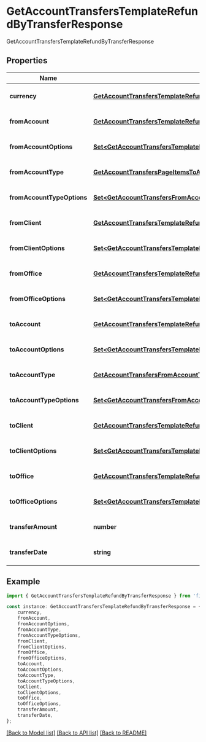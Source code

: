 # GetAccountTransfersTemplateRefundByTransferResponse

GetAccountTransfersTemplateRefundByTransferResponse

## Properties

Name | Type | Description | Notes
------------ | ------------- | ------------- | -------------
**currency** | [**GetAccountTransfersTemplateRefundByTransferCurrency**](GetAccountTransfersTemplateRefundByTransferCurrency.md) |  | [optional] [default to undefined]
**fromAccount** | [**GetAccountTransfersTemplateRefundByTransferFromAccount**](GetAccountTransfersTemplateRefundByTransferFromAccount.md) |  | [optional] [default to undefined]
**fromAccountOptions** | [**Set&lt;GetAccountTransfersTemplateRefundByTransferFromAccountOptions&gt;**](GetAccountTransfersTemplateRefundByTransferFromAccountOptions.md) |  | [optional] [default to undefined]
**fromAccountType** | [**GetAccountTransfersPageItemsToAccountType**](GetAccountTransfersPageItemsToAccountType.md) |  | [optional] [default to undefined]
**fromAccountTypeOptions** | [**Set&lt;GetAccountTransfersFromAccountType&gt;**](GetAccountTransfersFromAccountType.md) |  | [optional] [default to undefined]
**fromClient** | [**GetAccountTransfersTemplateRefundByTransferFromClient**](GetAccountTransfersTemplateRefundByTransferFromClient.md) |  | [optional] [default to undefined]
**fromClientOptions** | [**Set&lt;GetAccountTransfersTemplateRefundByTransferFromClientOptions&gt;**](GetAccountTransfersTemplateRefundByTransferFromClientOptions.md) |  | [optional] [default to undefined]
**fromOffice** | [**GetAccountTransfersTemplateRefundByTransferFromOffice**](GetAccountTransfersTemplateRefundByTransferFromOffice.md) |  | [optional] [default to undefined]
**fromOfficeOptions** | [**Set&lt;GetAccountTransfersTemplateRefundByTransferFromOfficeOptions&gt;**](GetAccountTransfersTemplateRefundByTransferFromOfficeOptions.md) |  | [optional] [default to undefined]
**toAccount** | [**GetAccountTransfersTemplateRefundByTransferToAccount**](GetAccountTransfersTemplateRefundByTransferToAccount.md) |  | [optional] [default to undefined]
**toAccountOptions** | [**Set&lt;GetAccountTransfersTemplateRefundByTransferToAccount&gt;**](GetAccountTransfersTemplateRefundByTransferToAccount.md) |  | [optional] [default to undefined]
**toAccountType** | [**GetAccountTransfersFromAccountType**](GetAccountTransfersFromAccountType.md) |  | [optional] [default to undefined]
**toAccountTypeOptions** | [**Set&lt;GetAccountTransfersFromAccountType&gt;**](GetAccountTransfersFromAccountType.md) |  | [optional] [default to undefined]
**toClient** | [**GetAccountTransfersTemplateRefundByTransferToClient**](GetAccountTransfersTemplateRefundByTransferToClient.md) |  | [optional] [default to undefined]
**toClientOptions** | [**Set&lt;GetAccountTransfersTemplateRefundByTransferFromClientOptions&gt;**](GetAccountTransfersTemplateRefundByTransferFromClientOptions.md) |  | [optional] [default to undefined]
**toOffice** | [**GetAccountTransfersTemplateRefundByTransferFromOffice**](GetAccountTransfersTemplateRefundByTransferFromOffice.md) |  | [optional] [default to undefined]
**toOfficeOptions** | [**Set&lt;GetAccountTransfersTemplateRefundByTransferFromOfficeOptions&gt;**](GetAccountTransfersTemplateRefundByTransferFromOfficeOptions.md) |  | [optional] [default to undefined]
**transferAmount** | **number** |  | [optional] [default to undefined]
**transferDate** | **string** |  | [optional] [default to undefined]

## Example

```typescript
import { GetAccountTransfersTemplateRefundByTransferResponse } from 'fineract-typescript-client';

const instance: GetAccountTransfersTemplateRefundByTransferResponse = {
    currency,
    fromAccount,
    fromAccountOptions,
    fromAccountType,
    fromAccountTypeOptions,
    fromClient,
    fromClientOptions,
    fromOffice,
    fromOfficeOptions,
    toAccount,
    toAccountOptions,
    toAccountType,
    toAccountTypeOptions,
    toClient,
    toClientOptions,
    toOffice,
    toOfficeOptions,
    transferAmount,
    transferDate,
};
```

[[Back to Model list]](../README.md#documentation-for-models) [[Back to API list]](../README.md#documentation-for-api-endpoints) [[Back to README]](../README.md)

